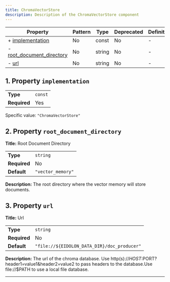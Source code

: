 ```yaml
---
title: ChromaVectorStore
description: Description of the ChromaVectorStore component
---
```


| Property                                               | Pattern | Type   | Deprecated | Definition | Title/Description       |
| ------------------------------------------------------ | ------- | ------ | ---------- | ---------- | ----------------------- |
| + [implementation](#implementation )                   | No      | const  | No         | -          | -                       |
| - [root_document_directory](#root_document_directory ) | No      | string | No         | -          | Root Document Directory |
| - [url](#url )                                         | No      | string | No         | -          | Url                     |

## <a name="implementation"></a>1. Property `implementation`

|              |         |
| ------------ | ------- |
| **Type**     | `const` |
| **Required** | Yes     |

Specific value: `"ChromaVectorStore"`

## <a name="root_document_directory"></a>2. Property `root_document_directory`

**Title:** Root Document Directory

|              |                   |
| ------------ | ----------------- |
| **Type**     | `string`          |
| **Required** | No                |
| **Default**  | `"vector_memory"` |

**Description:** The root directory where the vector memory will store documents.

## <a name="url"></a>3. Property `url`

**Title:** Url

|              |                                             |
| ------------ | ------------------------------------------- |
| **Type**     | `string`                                    |
| **Required** | No                                          |
| **Default**  | `"file://${EIDOLON_DATA_DIR}/doc_producer"` |

**Description:** The url of the chroma database. Use http(s)://$HOST:$PORT?header1=value1&header2=value2 to pass headers to the database.Use file://$PATH to use a local file database.

----------------------------------------------------------------------------------------------------------------------------
